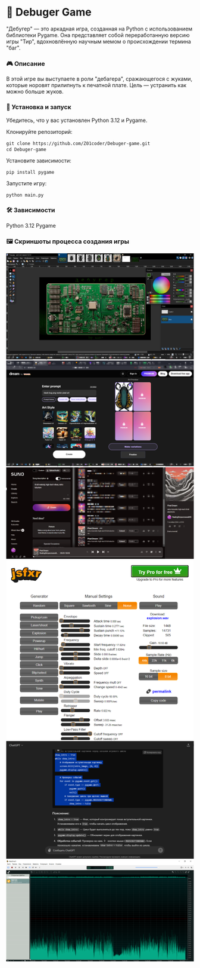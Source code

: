 # 🦟 Debuger Game
"Дебугер" — это аркадная игра, созданная на Python с использованием библиотеки Pygame. Она представляет собой переработанную версию игры "Тир", вдохновлённую научным мемом о происхождении термина "баг".

### 🎮 Описание
В этой игре вы выступаете в роли "дебагера", сражающегося с жуками, которые норовят прилипнуть к печатной плате. Цель — устранить как можно больше жуков.

### 🚀 Установка и запуск
Убедитесь, что у вас установлен Python 3.12 и Pygame.

Клонируйте репозиторий:
```
git clone https://github.com/Z01coder/Debuger-game.git
cd Debuger-game
```
Установите зависимости:
```
pip install pygame
```
Запустите игру:
```
python main.py
```
### 🛠️ Зависимости
Python 3.12
Pygame

### 🖼️ Скриншоты процесса создания игры
![image.png](img/devscr1.png)
![image.png](img/devscr2.png)
![image.png](img/devscr3.png)
![image.png](img/devscr4.png)
![image.png](img/devscr5.png)
![image.png](img/devscr6.png)

